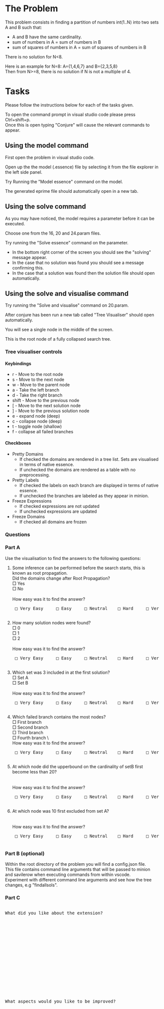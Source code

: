 # The Problem
This problem consists in finding a partition of numbers int(1..N) into two sets A and B such that:

* A and B have the same cardinality.  
* sum of numbers in A = sum of numbers in B  
* sum of squares of numbers in A = sum of squares of numbers in B  

There is no solution for N<8.  

Here is an example for N=8: A={1,4,6,7} and B={2,3,5,8}  
Then from N>=8, there is no solution if N is not a multiple of 4.  


# Tasks

Please follow the instructions below for each of the tasks given.

To open the command prompt in visual studio code please press Ctrl+shift+p.  
Once this is open typing "Conjure" will cause the relevant commands to appear. 

## Using the model command

First open the problem in visual studio code.  

Open up the the model (.essence) file by selecting it from the file explorer in the left side panel. 

Try Running the "Model essence" command on the model. 

The generated eprime file should automatically open in a new tab.


## Using the solve command

As you may have noticed, the model requires a parameter before it can be executed.

Choose one from the 16, 20 and 24.param files.

Try running the "Solve essence" command on the parameter. 

* In the bottom right corner of the screen you should see the "solving" message appear. 
* In the case that no solution was found you should see a message confirming this. 
* In the case that a solution was found then the solution file should open automatically. 

## Using the solve and visualise command

Try running the "Solve and visualise" command on 20.param. 

After conjure has been run a new tab called "Tree Visualiser" should open automatically. 

You will see a single node in the middle of the screen.  

This is the root node of a fully collapsed search tree. 

 ### Tree visualiser controls

#### Keybindings

* r - Move to the root node 
* s - Move to the next node 
* w - Move to the parent node 
* a - Take the left branch 
* d - Take the right branch 
* shift - Move to the previous node 
* [ - Move to the next solution node 
* ] - Move to the previous solution node 
* e - expand node (deep) 
* c - collapse node (deep) 
* t - toggle node (shallow) 
* f - collapse all failed branches 

#### Checkboxes
* Pretty Domains  
	* If checked the domains are rendered in a tree list. Sets are visualised in terms of native essence.
	* If unchecked the domains are rendered as a table with no preprocessing.
* Pretty Labels
	* If checked the labels on each branch are displayed in terms of native essence.
	* If unchecked the branches are labeled as they appear in minion.
* Freeze Expressions
	* If checked expressions are not updated
	* If unchecked expressions are updated
* Freeze Domains
	* If checked all domains are frozen

### Questions

### Part A

Use the visualisation to find the answers to the following questions: 

1. Some inference can be performed before the search starts, this is known as root propagation.   
   Did the domains change after Root Propagation?  
□ Yes  
□ No  
\
	How easy was it to find the answer?  
	<pre>
	□ Very Easy     □ Easy     □ Neutral 	□ Hard	   □ Very Hard
	</pre>





2. How many solution nodes were found?   
□ 0   
□ 1   
□ 2   
\
	How easy was it to find the answer?  
	<pre>
	□ Very Easy     □ Easy     □ Neutral 	□ Hard	   □ Very Hard
	</pre>

3. Which set was 3 included in at the first solution?  
□ Set A  
□ Set B  
\
	How easy was it to find the answer?  
	<pre>
	□ Very Easy     □ Easy     □ Neutral 	□ Hard	   □ Very Hard
	</pre>


4. Which failed branch contains the most nodes?   
□ First branch  
□ Second branch   
□ Third branch   
□ Fourth branch 
\  
	How easy was it to find the answer?  
	<pre>
	□ Very Easy     □ Easy     □ Neutral 	□ Hard	   □ Very Hard
	</pre>

5. At which node did the upperbound on the cardinality of setB first become less than 20?  \
\
\
	How easy was it to find the answer?  
	<pre>
	□ Very Easy     □ Easy     □ Neutral 	□ Hard	   □ Very Hard
	</pre>



6. At which node was 10 first excluded from set A?  \
\
\
	How easy was it to find the answer?  
	<pre>
	□ Very Easy     □ Easy     □ Neutral 	□ Hard	   □ Very Hard
	</pre>


### Part B (optional)
Within the root directory of the problem you will find a config.json file.  
This file contains command line arguments that will be passed to minion and savilerow when executing commands from within vscode.  
Experiment with different command line arguments and see how the tree changes, e.g "findallsols".

### Part C 

<pre>

What did you like about the extension?

















What aspects would you like to be improved?






















</pre>